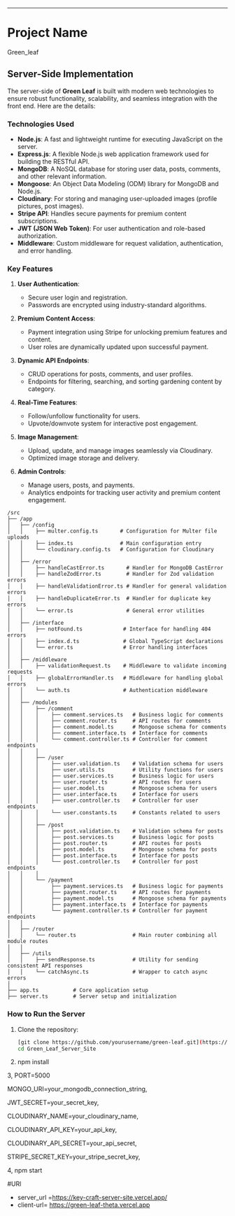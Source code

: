 ---

# Project Name

Green_leaf

## Server-Side Implementation

The server-side of **Green Leaf** is built with modern web technologies to ensure robust functionality, scalability, and seamless integration with the front end. Here are the details:

### Technologies Used
- **Node.js**: A fast and lightweight runtime for executing JavaScript on the server.
- **Express.js**: A flexible Node.js web application framework used for building the RESTful API.
- **MongoDB**: A NoSQL database for storing user data, posts, comments, and other relevant information.
- **Mongoose**: An Object Data Modeling (ODM) library for MongoDB and Node.js.
- **Cloudinary**: For storing and managing user-uploaded images (profile pictures, post images).
- **Stripe API**: Handles secure payments for premium content subscriptions.
- **JWT (JSON Web Token)**: For user authentication and role-based authorization.
- **Middleware**: Custom middleware for request validation, authentication, and error handling.

### Key Features
1. **User Authentication**: 
   - Secure user login and registration.
   - Passwords are encrypted using industry-standard algorithms.

2. **Premium Content Access**:
   - Payment integration using Stripe for unlocking premium features and content.
   - User roles are dynamically updated upon successful payment.

3. **Dynamic API Endpoints**:
   - CRUD operations for posts, comments, and user profiles.
   - Endpoints for filtering, searching, and sorting gardening content by category.

4. **Real-Time Features**:
   - Follow/unfollow functionality for users.
   - Upvote/downvote system for interactive post engagement.

5. **Image Management**:
   - Upload, update, and manage images seamlessly via Cloudinary.
   - Optimized image storage and delivery.

6. **Admin Controls**:
   - Manage users, posts, and payments.
   - Analytics endpoints for tracking user activity and premium content engagement.
     
 ```plaintext
/src
 ├── /app
 │   ├── /config
 │   │    ├── multer.config.ts       # Configuration for Multer file uploads
 │   │    ├── index.ts               # Main configuration entry
 │   │    └── cloudinary.config.ts   # Configuration for Cloudinary
 │   │
 │   ├── /error
 │   │    ├── handleCastError.ts       # Handler for MongoDB CastError
 │   │    ├── handleZodError.ts        # Handler for Zod validation errors
 │   │    ├── handleValidationError.ts # Handler for general validation errors
 │   │    ├── handleDuplicateError.ts  # Handler for duplicate key errors
 │   │    └── error.ts                 # General error utilities
 │   │
 │   ├── /interface
 │   │    ├── notFound.ts             # Interface for handling 404 errors
 │   │    ├── index.d.ts              # Global TypeScript declarations
 │   │    └── error.ts                # Error handling interfaces
 │   │
 │   ├── /middleware
 │   │    ├── validationRequest.ts    # Middleware to validate incoming requests
 │   │    ├── globalErrorHandler.ts   # Middleware for handling global errors
 │   │    └── auth.ts                 # Authentication middleware
 │   │
 │   ├── /modules
 │   │    ├── /comment
 │   │    │    ├── comment.services.ts   # Business logic for comments
 │   │    │    ├── comment.router.ts     # API routes for comments
 │   │    │    ├── comment.model.ts      # Mongoose schema for comments
 │   │    │    ├── comment.interface.ts  # Interface for comments
 │   │    │    └── comment.controller.ts # Controller for comment endpoints
 │   │    │
 │   │    ├── /user
 │   │    │    ├── user.validation.ts    # Validation schema for users
 │   │    │    ├── user.utils.ts         # Utility functions for users
 │   │    │    ├── user.services.ts      # Business logic for users
 │   │    │    ├── user.router.ts        # API routes for users
 │   │    │    ├── user.model.ts         # Mongoose schema for users
 │   │    │    ├── user.interface.ts     # Interface for users
 │   │    │    ├── user.controller.ts    # Controller for user endpoints
 │   │    │    └── user.constants.ts     # Constants related to users
 │   │    │
 │   │    ├── /post
 │   │    │    ├── post.validation.ts    # Validation schema for posts
 │   │    │    ├── post.services.ts      # Business logic for posts
 │   │    │    ├── post.router.ts        # API routes for posts
 │   │    │    ├── post.model.ts         # Mongoose schema for posts
 │   │    │    ├── post.interface.ts     # Interface for posts
 │   │    │    └── post.controller.ts    # Controller for post endpoints
 │   │    │
 │   │    └── /payment
 │   │         ├── payment.services.ts   # Business logic for payments
 │   │         ├── payment.router.ts     # API routes for payments
 │   │         ├── payment.model.ts      # Mongoose schema for payments
 │   │         ├── payment.interface.ts  # Interface for payments
 │   │         └── payment.controller.ts # Controller for payment endpoints
 │   │
 │   ├── /router
 │   │    └── router.ts                  # Main router combining all module routes
 │   │
 │   ├── /utils
 │   │    ├── sendResponse.ts            # Utility for sending consistent API responses
 │   │    └── catchAsync.ts              # Wrapper to catch async errors
 │
 ├── app.ts           # Core application setup
 ├── server.ts        # Server setup and initialization

```


### How to Run the Server
1. Clone the repository:
   ```bash
   [git clone https://github.com/yourusername/green-leaf.git](https://github.com/Akahad1/Green_Leaf_Server_Site.git)
   cd Green_Leaf_Server_Site
   
2. npm install
 
3, PORT=5000

   MONGO_URI=your_mongodb_connection_string,

   JWT_SECRET=your_secret_key,

   CLOUDINARY_NAME=your_cloudinary_name,

   CLOUDINARY_API_KEY=your_api_key,

   CLOUDINARY_API_SECRET=your_api_secret,

   STRIPE_SECRET_KEY=your_stripe_secret_key,

4, npm start

#URl

- server_url =https://key-craft-server-site.vercel.app/
- client-url= https://green-leaf-theta.vercel.app

